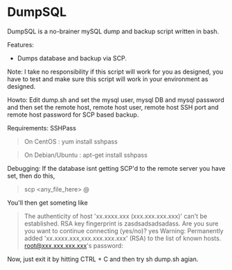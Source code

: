 DumpSQL
=======

DumpSQL is a no-brainer mySQL dump and backup script written in bash.

Features:
* Dumps database and backup via SCP.

Note:
I take no responsibility if this script will work for you as designed, you have to test and make sure this script will work in your environment as designed.

Howto:
Edit dump.sh and set the mysql user, mysql DB and mysql password and then set the remote host, remote host user, remote host SSH port and remote host password for SCP based backup.

Requirements:
SSHPass
> On CentOS : yum install sshpass

> On Debian/Ubuntu : apt-get install sshpass

Debugging:
If the database isnt getting SCP'd to the remote server you have set, then do this,
> scp <any_file_here> <user>@<remote host>

You'll then get someting like
> The authenticity of host 'xx.xxxx.xxx (xxx.xxx.xxx.xxx)' can't be established.
> RSA key fingerprint is zasdsadsadsadass.
> Are you sure you want to continue connecting (yes/no)? yes
> Warning: Permanently added 'xx.xxxx.xxx,xxx.xxx.xxx.xxx' (RSA) to the list of known hosts.
>root@xxx.xxx.xxx.xxx's password:

Now, just exit it by hitting CTRL + C and then try sh dump.sh agian.

